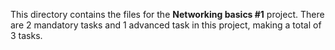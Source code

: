 This directory contains the files for the **Networking basics #1** project. There are
2 mandatory tasks and 1 advanced task in this project, making a total of 3 tasks.
